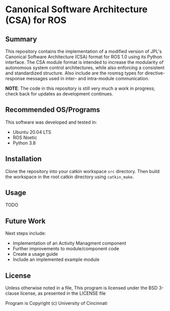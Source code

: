 # Canonical Software Architecture (CSA) for ROS

## Summary

This repository contains the implementation of a modified version of JPL's Canonical Software Architecture (CSA) format for ROS 1.0 using its Python interface. The CSA module format is intended to increase the modularity of autonomous system control architectures, while also enforcing a consistent and standardized structure. Also include are the rosmsg types for directive-response messages used in inter- and intra-module communication.

**NOTE**: The code in this repository is still very much a work in progress; check back for updates as development continues.

## Recommended OS/Programs

This software was developed and tested in:
- Ubuntu 20.04 LTS
- ROS Noetic
- Python 3.8

## Installation

Clone the repository into your catkin workspace `src` directory. Then build the workspace in the root catkin directory using `catkin_make`.

## Usage

TODO

## Future Work

Next steps include:
- Implementation of an Activity Managment component
- Further improvements to module/component code
- Create a usage guide
- Include an implemented example module

## License

Unless otherwise noted in a file, This program is licensed under the BSD 3-clause license, as presented in the LICENSE file

Program is Copyright (c) University of Cincinnati
